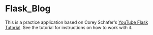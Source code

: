 # Flask_Blog

This is a practice application based on Corey Schafer's [YouTube Flask Tutorial](hhttps://www.youtube.com/watch?v=MwZwr5Tvyxo&list=PL-osiE80TeTs4UjLw5MM6OjgkjFeUxCYH). See the tutorial for instructions on how to work with it.
